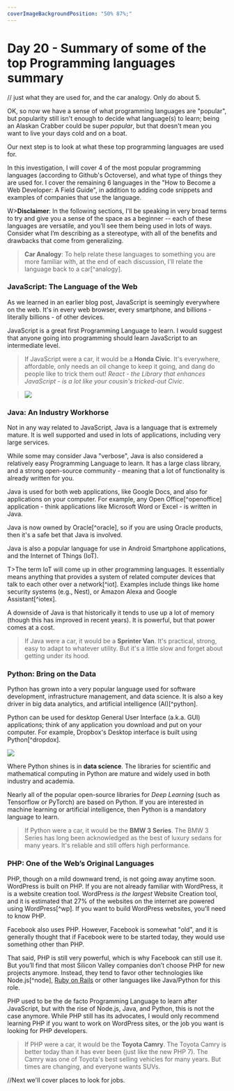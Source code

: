 ```yaml
---
coverImageBackgroundPosition: "50% 87%;"
---
```


# Day 20 - Summary of some of the top Programming languages summary

// just what they are used for, and the car analogy. Only do about 5.

OK, so now we have a sense of what programming languages are "popular", but popularity still isn't enough to decide what language(s) to learn; being an Alaskan Crabber could be super _popular_, but that doesn't mean you want to live your days cold and on a boat.

Our next step is to look at what these top programming languages are used for.

In this investigation, I will cover 4 of the most popular programming languages (according to Github's Octoverse), and what type of things they are used for.  I cover the remaining 6 languages in the "How to Become a Web Developer: A Field Guide", in addition to adding code snippets and examples of companies that use the language.

W>**Disclaimer**: In the following sections, I'll be speaking in very broad terms to try and give you a sense of the space as a beginner -- each of these languages are versatile, and you’ll see them being used in lots of ways. Consider what I’m describing as a stereotype, with all of the benefits and drawbacks that come from generalizing.

> **Car Analogy**: To help relate these languages to something you are more familiar with, at the end of each discussion, I'll relate the language back to a car[^analogy].

### JavaScript: The Language of the Web

As we learned in an earlier blog post, JavaScript is seemingly everywhere on the web. It's in every web browser, every smartphone, and billions - literally billions - of other devices.

JavaScript is a great first Programming Language to learn. I would suggest that anyone going into programming should learn JavaScript to an intermediate level.

> If JavaScript were a car, it would be a **Honda Civic**. It's everywhere, affordable, only needs an oil change to keep it going, and dang do people like to trick them out! _React - the Library that enhances JavaScript - is a lot like your cousin's tricked-out Civic_.

> ![](images/5-Programming-Languages/honda.png)

### Java: An Industry Workhorse

Not in any way related to JavaScript, Java is a language that is extremely mature. It is well supported and used in lots of applications, including very large services.

While some may consider Java "verbose", Java is also considered a relatively easy Programming Language to learn. It has a large class library, and a strong open-source community - meaning that a lot of functionality is already written for you.

Java is used for both web applications, like Google Docs, and also for applications on your computer. For example, any Open Office[^openoffice] application - think applications like Microsoft Word or Excel - is written in Java.

Java is now owned by Oracle[^oracle], so if you are using Oracle products, then it's a safe bet that Java is involved.

Java is also a popular language for use in Android Smartphone applications, and the Internet of Things (IoT).

T>The term IoT will come up in other programming languages. It essentially means anything that provides a system of related computer devices that talk to each other over a network[^iot]. Examples include things like home security systems (e.g., Nest), or Amazon Alexa and Google Assistant[^iotex].

A downside of Java is that historically it tends to use up a lot of memory (though this has improved in recent years). It is powerful, but that power comes at a cost.

> If Java were a car, it would be a **Sprinter Van**. It's practical, strong, easy to adapt to whatever utility. But it's a little slow and forget about getting under its hood.

### Python: Bring on the Data

Python has grown into a very popular language used for software development, infrastructure management, and data science. It is also a key driver in big data analytics, and artificial intelligence (AI)[^python].

Python can be used for desktop General User Interface (a.k.a. GUI) applications; think of any application you download and put on your computer. For example, Dropbox's Desktop interface is built using Python[^dropdox].

![](images/5-Programming-Languages/dropbox.png)

Where Python shines is in **data science**. The libraries for scientific and mathematical computing in Python are mature and widely used in both industry and academia.

Nearly all of the popular open-source libraries for _Deep Learning_ (such as Tensorflow or PyTorch) are based on Python. If you are interested in machine learning or artificial intelligence, then Python is a mandatory language to learn.

> If Python were a car, it would be the **BMW 3 Series**. The BMW 3 Series has long been acknowledged as the best of luxury sedans for many years. It's reliable and still offers high performance.

### PHP: One of the Web’s Original Languages

PHP, though on a mild downward trend, is not going away anytime soon. WordPress is built on PHP. If you are not already familiar with WordPress, it is a website creation tool. WordPress _is the largest_ Website Creation tool, and it is estimated that 27% of the websites on the internet are powered using WordPress[^wp]. If you want to build WordPress websites, you'll need to know PHP.

Facebook also uses PHP. However, Facebook is somewhat "old", and it is generally thought that if Facebook were to be started today, they would use something other than PHP.

That said, PHP is still very powerful, which is why Facebook can still use it. But you’ll find that most Silicon Valley companies don’t choose PHP for new projects anymore. Instead, they tend to favor other technologies like Node.js[^node], [Ruby on Rails](https://rubyonrails.org/) or other languages like Java/Python for this role.

PHP used to be the de facto Programming Language to learn after JavaScript, but with the rise of Node.js, Java, and Python, this is not the case anymore. While PHP still has its advocates, I would only recommend learning PHP if you want to work on WordPress sites, or the job you want is looking for PHP developers.

> If PHP were a car, it would be the **Toyota Camry**. The Toyota Camry is better today than it has ever been (just like the new PHP 7). The Camry was one of Toyota's best selling vehicles for many years. But times are changing, and everyone wants SUVs.

//Next we'll cover places to look for jobs.